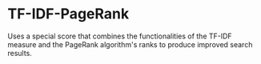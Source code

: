 # TF-IDF-PageRank
Uses a special score that combines the functionalities of the TF-IDF measure and the PageRank algorithm's ranks to produce improved search results.
